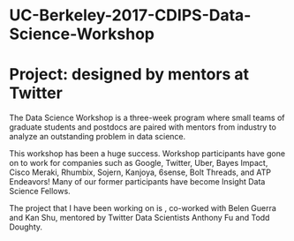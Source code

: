 # UC-Berkeley-2017-CDIPS-Data-Science-Workshop
# Project: designed by mentors at Twitter

The Data Science Workshop is a three-week program where small teams of graduate students and postdocs are paired with mentors
from industry to analyze an outstanding problem in data science. 

This workshop has been a huge success. Workshop participants have gone on to work for companies such as Google, Twitter, Uber, Bayes Impact, Cisco Meraki, Rhumbix, Sojern, Kanjoya, 6sense, Bolt Threads, and ATP Endeavors! Many of our former participants have become Insight Data Science Fellows.

The project that I have been working on is , co-worked with Belen Guerra and Kan Shu, mentored by Twitter Data Scientists Anthony Fu and Todd Doughty. 
